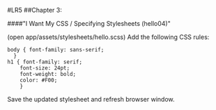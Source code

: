 #LR5
##Chapter 3:

####"I Want My CSS / Specifying Stylesheets (hello04)"

(open app/assets/stylesheets/hello.scss) Add the following CSS rules:

    body { font-family: sans-serif;
      }
    h1 { font-family: serif;
    	font-size: 24pt;
    	font-weight: bold;
    	color: #F00;
    	}
		
Save the updated stylesheet and refresh browser window.
